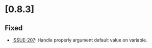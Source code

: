 # [0.8.3]

## Fixed
- [ISSUE-207](https://github.com/dailymotion/tartiflette/issues/207): Handle properly argument default value on variable.
